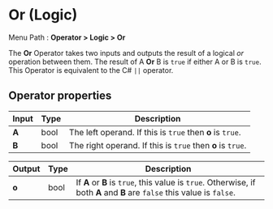 # Or (Logic)

Menu Path : **Operator > Logic > Or**

The **Or** Operator takes two inputs and outputs the result of a logical *or* operation between them. The result of A **Or** B is `true` if either A or B is `true`. This Operator is equivalent to the C# `||` operator.

## Operator properties

| **Input** | **Type** | **Description**                                            |
| --------- | -------- | ---------------------------------------------------------- |
| **A**     | bool     | The left operand. If this is `true` then **o** is `true`.  |
| **B**     | bool     | The right operand. If this is `true` then **o** is `true`. |

| **Output** | **Type** | **Description**                                              |
| ---------- | -------- | ------------------------------------------------------------ |
| **o**      | bool     | If **A** or **B** is `true`, this value is `true`. Otherwise, if both **A** and **B** are `false` this value is `false`. |
